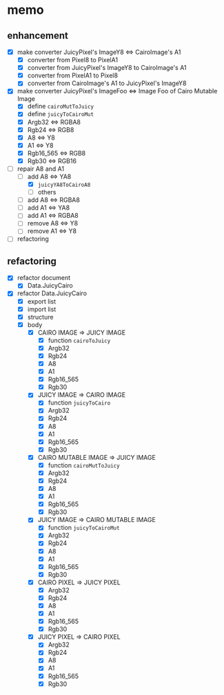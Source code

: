 memo
====

enhancement
-----------

* [x] make converter JuicyPixel's ImageY8 <=> CairoImage's A1
	+ [x] converter from Pixel8 to PixelA1
	+ [x] converter from JuicyPixel's ImageY8 to CairoImage's A1
	+ [x] converter from PixelA1 to Pixel8
	+ [x] converter from CairoImage's A1 to JuicyPixel's ImageY8
* [x] make converter JuicyPixel's ImageFoo <=> Image Foo of Cairo Mutable Image
	+ [x] define `cairoMutToJuicy`
	+ [x] define `juicyToCairoMut`
	+ [x] Argb32 <=> RGBA8
	+ [x] Rgb24 <=> RGB8
	+ [x] A8 <=> Y8
	+ [x] A1 <=> Y8
	+ [x] Rgb16\_565 <=> RGB8
	+ [x] Rgb30 <=> RGB16
* [ ] repair A8 and A1
	+ [ ] add A8 <=> YA8
		- [x] `juicyYA8ToCairoA8`
		- [ ] others
	+ [ ] add A8 <=> RGBA8
	+ [ ] add A1 <=> YA8
	+ [ ] add A1 <=> RGBA8
	+ [ ] remove A8 <=> Y8
	+ [ ] remove A1 <=> Y8
* [ ] refactoring

refactoring
-----------

* [x] refactor document
	+ [x] Data.JuicyCairo
* [x] refactor Data.JuicyCairo
	+ [x] export list
	+ [x] import list
	+ [x] structure
	+ [x] body
		- [x] CAIRO IMAGE => JUICY IMAGE
			* [x] function `cairoToJuicy`
			* [x] Argb32
			* [x] Rgb24
			* [x] A8
			* [x] A1
			* [x] Rgb16_565
			* [x] Rgb30
		- [x] JUICY IMAGE => CAIRO IMAGE
			* [x] function `juicyToCairo`
			* [x] Argb32
			* [x] Rgb24
			* [x] A8
			* [x] A1
			* [x] Rgb16_565
			* [x] Rgb30
		- [x] CAIRO MUTABLE IMAGE => JUICY IMAGE
			* [x] function `cairoMutToJuicy`
			* [x] Argb32
			* [x] Rgb24
			* [x] A8
			* [x] A1
			* [x] Rgb16_565
			* [x] Rgb30
		- [x] JUICY IMAGE => CAIRO MUTABLE IMAGE
			* [x] function `juicyToCairoMut`
			* [x] Argb32
			* [x] Rgb24
			* [x] A8
			* [x] A1
			* [x] Rgb16_565
			* [x] Rgb30
		- [x] CAIRO PIXEL => JUICY PIXEL
			* [x] Argb32
			* [x] Rgb24
			* [x] A8
			* [x] A1
			* [x] Rgb16_565
			* [x] Rgb30
		- [x] JUICY PIXEL => CAIRO PIXEL
			* [x] Argb32
			* [x] Rgb24
			* [x] A8
			* [x] A1
			* [x] Rgb16_565
			* [x] Rgb30
